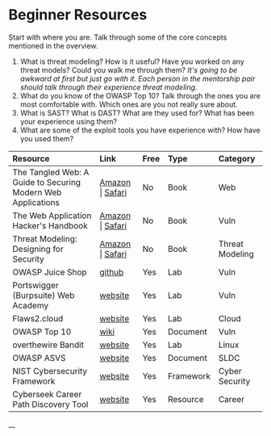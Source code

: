 # Beginner Resources

Start with where you are.  Talk through some of the core concepts mentioned in the overview.

1. What is threat modeling?  How is it useful?  Have you worked on any threat models?  Could you walk me through them?  _It's going to be awkward at first but just go with it.  Each person in the mentorship pair should talk through their experience threat modeling._
2. What do you know of the OWASP Top 10?  Talk through the ones you are most comfortable with.  Which ones are you not really sure about.  
3. What is SAST?  What is DAST?  What are they used for?  What has been your experience using them?
4. What are some of the exploit tools you have experience with?  How have you used them?



| Resource | Link | Free | Type | Category |
| :--- | :--- | :--- | :--- | :--- |
| The Tangled Web: A Guide to Securing Modern Web Applications | [Amazon](https://www.amazon.com/Tangled-Web-Securing-Modern-Applications/dp/1593273886) \| [Safari](https://learning.oreilly.com/library/view/the-tangled-web/9781593273880/) | No | Book | Web |
| The Web Application Hacker's Handbook | [Amazon](https://www.amazon.com/Web-Application-Hackers-Handbook-Exploiting/dp/1118026470/ref=pd_lpo_sbs_14_t_0?_encoding=UTF8&psc=1&refRID=KRN7GGFAGX6H1FTFE9WG) \| [Safari](https://learning.oreilly.com/library/view/the-web-application/9781118026472/) | No | Book | Vuln |
| Threat Modeling: Designing for Security | [Amazon](https://www.amazon.com/Threat-Modeling-Designing-Adam-Shostack/dp/1118809998/ref=sr_1_1?crid=2O5L2HFEH4RM&keywords=threat+modeling+designing+for+security&qid=1563594803&s=books&sprefix=threat+mod%2Cstripbooks%2C198&sr=1-1) \| [Safari](https://learning.oreilly.com/library/view/threat-modeling-designing/9781118810057/) | No | Book | Threat Modeling |
| OWASP Juice Shop | [github](https://github.com/bkimminich/juice-shop) | Yes | Lab | Vuln |
| Portswigger \(Burpsuite\) Web Academy | [website](https://portswigger.net/web-security) | Yes | Lab | Vuln |
| Flaws2.cloud | [website](https://flaws2.cloud) | Yes | Lab | Cloud |
| OWASP Top 10 | [wiki](https://www.owasp.org/index.php/Category:OWASP_Top_Ten_2017_Project) | Yes | Document | Vuln |
| overthewire Bandit | [website](http://overthewire.org/wargames/bandit/) | Yes | Lab | Linux |
| OWASP ASVS | [website](https://www.owasp.org/index.php/Category:OWASP_Application_Security_Verification_Standard_Project) | Yes | Document | SLDC |
| NIST Cybersecurity Framework | [website](https://www.nist.gov/cyberframework) | Yes | Framework | Cyber Security |
| Cyberseek Career Path Discovery Tool | [website](https://www.cyberseek.org/pathway.html) | Yes  | Resource | Career |













\_\_


